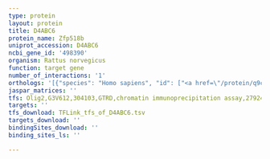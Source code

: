 ```yaml
---
type: protein
layout: protein
title: D4ABC6
protein_name: Zfp518b
uniprot_accession: D4ABC6
ncbi_gene_id: '498390'
organism: Rattus norvegicus
function: target gene
number_of_interactions: '1'
orthologs: '[{"species": "Homo sapiens", "id": ["<a href=\"/protein/q9c0d4\">Q9C0D4</a>"]}, {"species": "Mus musculus", "id": ["<a href=\"/protein/j3qpn0\">J3QPN0</a>"]}]'
jaspar_matrices: ''
tfs: Olig2,G3V612,304103,GTRD,chromatin immunoprecipitation assay,27924024%5Buid%5D,No
targets: ''
tfs_download: TFLink_tfs_of_D4ABC6.tsv
targets_download: ''
bindingSites_download: ''
binding_sites_ls: ''

---
```

